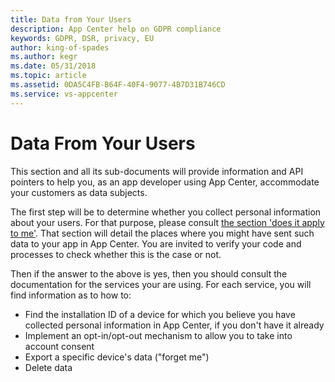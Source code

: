 ```yaml
---
title: Data from Your Users 
description: App Center help on GDPR compliance
keywords: GDPR, DSR, privacy, EU
author: king-of-spades
ms.author: kegr
ms.date: 05/31/2018 
ms.topic: article 
ms.assetid: 0DA5C4FB-B64F-40F4-9077-4B7D31B746CD
ms.service: vs-appcenter
---
```


# Data From Your Users

This section and all its sub-documents will provide information and API pointers to help you, as an app developer using App Center, accommodate your customers as data subjects.

The first step will be to determine whether you collect personal information about your users. For that purpose, please consult [the section 'does it apply to me'](~/gdpr/does-it-apply-to-me.md). That section will detail the places where you might have sent such data to your app in App Center. You are invited to verify your code and processes to check whether this is the case or not.

Then if the answer to the above is yes, then you should consult the documentation for the services your are using. For each service, you will find information as to how to:

- Find the installation ID of a device for which you believe you have collected personal information in App Center, if you don't have it already
- Implement an opt-in/opt-out mechanism to allow you to take into account consent
- Export a specific device's data ("forget me")
- Delete data
